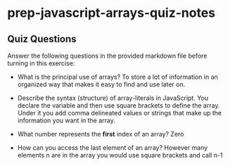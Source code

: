 # prep-javascript-arrays-quiz-notes

## Quiz Questions

Answer the following questions in the provided markdown file before turning in this exercise:

- What is the principal use of arrays?
  To store a lot of information in an organized way that makes it easy to find and use later on.

- Describe the syntax (structure) of array-literals in JavaScript.
  You declare the variable and then use square brackets to define the array. Under it you add comma delineated values or strings that make up the information you want in the array.

- What number represents the **first** index of an array?
  Zero

- How can you access the last element of an array?
  However many elements n are in the array you would use square brackets and call n-1
